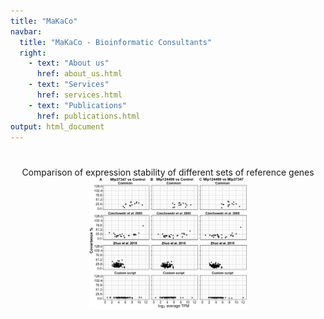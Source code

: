```yaml
---
title: "MaKaCo"
navbar:
  title: "MaKaCo - Bioinformatic Consultants"
  right:
    - text: "About us"
      href: about_us.html
    - text: "Services"
      href: services.html
    - text: "Publications"
      href: publications.html
output: html_document
---
```


#

#

#



<style>
img {
  border: 0px; 
  width: 50%;
}

</style>

<center>
Comparison of expression stability of different sets of reference genes
 
<img src="images/Figure2ABC.png" >

</center>
